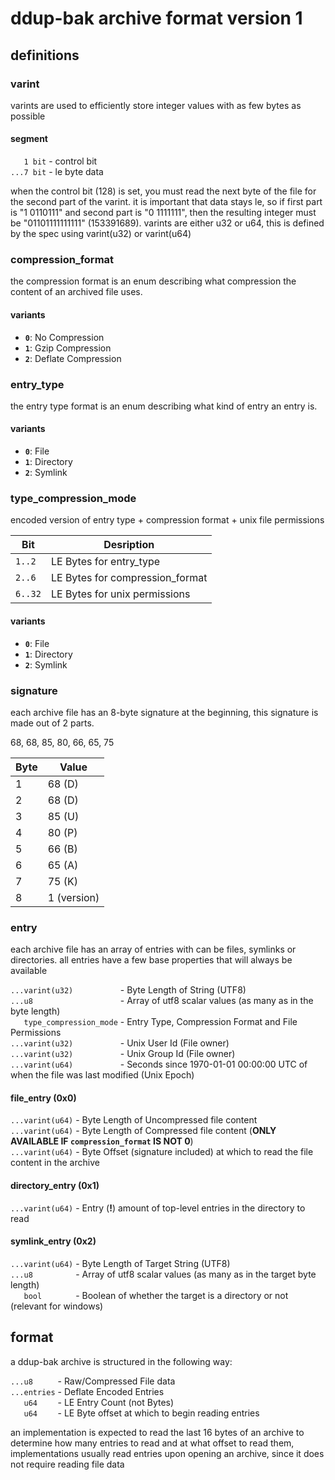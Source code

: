 # ddup-bak archive format version 1

## definitions

### varint

varints are used to efficiently store integer values with as few bytes as possible

#### segment

`   1 bit`  - control bit<br>
`...7 bit` - le byte data

when the control bit (128) is set, you must read the next byte of the file for the second part of the varint.
it is important that data stays le, so if first part is "1 0110111" and second part is "0 1111111", then the resulting integer
must be "01101111111111" (153391689). varints are either u32 or u64, this is defined by the spec using varint(u32) or varint(u64)

### compression_format

the compression format is an enum describing what compression the content of an archived file uses.

#### variants

- **`0`**: No Compression
- **`1`**: Gzip Compression
- **`2`**: Deflate Compression

### entry_type

the entry type format is an enum describing what kind of entry an entry is.

#### variants

- **`0`**: File
- **`1`**: Directory
- **`2`**: Symlink

### type_compression_mode

encoded version of entry type + compression format + unix file permissions

| Bit     | Desription                      |
| ------- | ------------------------------- |
| `1..2`  | LE Bytes for entry_type         |
| `2..6`  | LE Bytes for compression_format |
| `6..32` | LE Bytes for unix permissions   |

#### variants

- **`0`**: File
- **`1`**: Directory
- **`2`**: Symlink

### signature

each archive file has an 8-byte signature at the beginning, this signature is made out of 2 parts.

68, 68, 85, 80, 66, 65, 75

| Byte | Value       |
| ---- | ----------- |
| 1    | 68 (D)      |
| 2    | 68 (D)      |
| 3    | 85 (U)      |
| 4    | 80 (P)      |
| 5    | 66 (B)      |
| 6    | 65 (A)      |
| 7    | 75 (K)      |
| 8    | 1 (version) |

### entry

each archive file has an array of entries with can be files, symlinks or directories.
all entries have a few base properties that will always be available

`...varint(u32)          ` - Byte Length of String (UTF8)<br>
`...u8                   ` - Array of utf8 scalar values (as many as in the byte length)<br>
`   type_compression_mode` - Entry Type, Compression Format and File Permissions<br>
`...varint(u32)          ` - Unix User Id (File owner)<br>
`...varint(u32)          ` - Unix Group Id (File owner)<br>
`...varint(u64)          ` - Seconds since 1970-01-01 00:00:00 UTC of when the file was last modified (Unix Epoch)<br>

#### file_entry (0x0)

`...varint(u64)` - Byte Length of Uncompressed file content<br>
`...varint(u64)` - Byte Length of Compressed file content (**ONLY AVAILABLE IF `compression_format` IS NOT 0**)<br>
`...varint(u64)` - Byte Offset (signature included) at which to read the file content in the archive

#### directory_entry (0x1)

`...varint(u64)` - Entry (**!**) amount of top-level entries in the directory to read

#### symlink_entry (0x2)

`...varint(u64)` - Byte Length of Target String (UTF8)<br>
`...u8         ` - Array of utf8 scalar values (as many as in the target byte length)<br>
`    bool        ` - Boolean of whether the target is a directory or not (relevant for windows)

## format

a ddup-bak archive is structured in the following way:

`...u8     ` - Raw/Compressed File data<br>
`...entries` - Deflate Encoded Entries<br>
`    u64     ` - LE Entry Count (not Bytes)<br>
`    u64     ` - LE Byte offset at which to begin reading entries

an implementation is expected to read the last 16 bytes of an archive to determine how many entries to read
and at what offset to read them, implementations usually read entries upon opening an archive, since it does
not require reading file data
